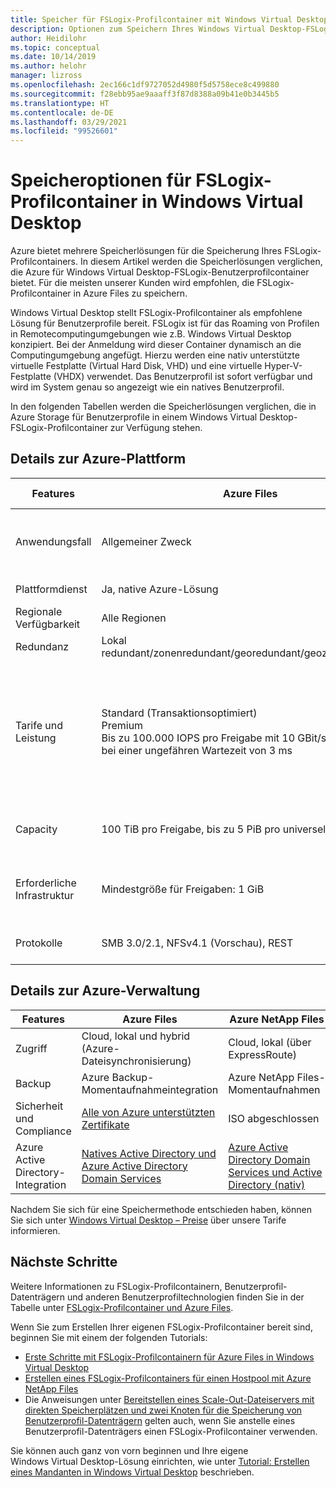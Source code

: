 ```yaml
---
title: Speicher für FSLogix-Profilcontainer mit Windows Virtual Desktop – Azure
description: Optionen zum Speichern Ihres Windows Virtual Desktop-FSLogix-Profils in Azure Storage.
author: Heidilohr
ms.topic: conceptual
ms.date: 10/14/2019
ms.author: helohr
manager: lizross
ms.openlocfilehash: 2ec166c1df9727052d4980f5d5758ece8c499880
ms.sourcegitcommit: f28ebb95ae9aaaff3f87d8388a09b41e0b3445b5
ms.translationtype: HT
ms.contentlocale: de-DE
ms.lasthandoff: 03/29/2021
ms.locfileid: "99526601"
---
```

# <a name="storage-options-for-fslogix-profile-containers-in-windows-virtual-desktop"></a>Speicheroptionen für FSLogix-Profilcontainer in Windows Virtual Desktop

Azure bietet mehrere Speicherlösungen für die Speicherung Ihres FSLogix-Profilcontainers. In diesem Artikel werden die Speicherlösungen verglichen, die Azure für Windows Virtual Desktop-FSLogix-Benutzerprofilcontainer bietet. Für die meisten unserer Kunden wird empfohlen, die FSLogix-Profilcontainer in Azure Files zu speichern.

Windows Virtual Desktop stellt FSLogix-Profilcontainer als empfohlene Lösung für Benutzerprofile bereit. FSLogix ist für das Roaming von Profilen in Remotecomputingumgebungen wie z.B. Windows Virtual Desktop konzipiert. Bei der Anmeldung wird dieser Container dynamisch an die Computingumgebung angefügt. Hierzu werden eine nativ unterstützte virtuelle Festplatte (Virtual Hard Disk, VHD) und eine virtuelle Hyper-V-Festplatte (VHDX) verwendet. Das Benutzerprofil ist sofort verfügbar und wird im System genau so angezeigt wie ein natives Benutzerprofil.

In den folgenden Tabellen werden die Speicherlösungen verglichen, die in Azure Storage für Benutzerprofile in einem Windows Virtual Desktop-FSLogix-Profilcontainer zur Verfügung stehen.

## <a name="azure-platform-details"></a>Details zur Azure-Plattform

|Features|Azure Files|Azure NetApp Files|Speicherplätze direkt|
|--------|-----------|------------------|---------------------|
|Anwendungsfall|Allgemeiner Zweck|Ultra-Leistung oder Migration aus einer lokalen NetApp-Umgebung|Plattformübergreifend|
|Plattformdienst|Ja, native Azure-Lösung|Ja, native Azure-Lösung|Nein, selbst verwaltet|
|Regionale Verfügbarkeit|Alle Regionen|[Bestimmte Regionen](https://azure.microsoft.com/global-infrastructure/services/?products=netapp&regions=all)|Alle Regionen|
|Redundanz|Lokal redundant/zonenredundant/georedundant/geozonenredundant|Lokal redundant|Lokal redundant/zonenredundant/georedundant|
|Tarife und Leistung| Standard (Transaktionsoptimiert)<br>Premium<br>Bis zu 100.000 IOPS pro Freigabe mit 10 GBit/s pro Freigabe bei einer ungefähren Wartezeit von 3 ms|Standard<br>Premium<br>Ultra<br>Bis zu 320.000 IOPS (16K) mit 4,5 GBit/s pro Volume bei einer ungefähren Wartezeit von 1 ms|HDD Standard: bis zu 500 IOPS pro Datenträger<br>SSD Standard: bis zu 4.000 IOPS pro Datenträger<br>SSD Premium: bis zu 20.000 IOPS pro Datenträger<br>Für direkte Speicherplätze werden Premium-Datenträger empfohlen.|
|Capacity|100 TiB pro Freigabe, bis zu 5 PiB pro universellem Konto |100 TiB pro Volume, bis zu 12,5 PiB pro Abonnement|Maximal 32 TiB pro Datenträger|
|Erforderliche Infrastruktur|Mindestgröße für Freigaben: 1 GiB|Mindestgröße für Kapazitätspools: 4 TiB. Mindestgröße für Volumes: 100 GiB|Zwei virtuelle Computer in Azure IaaS (+ Cloudzeuge) oder mindestens drei virtuelle Computer ohne und Kosten für Datenträger|
|Protokolle|SMB 3.0/2.1, NFSv4.1 (Vorschau), REST|NFSv3, NFSv4.1 (Vorschauversion), SMB 3.x/2.x|NFSv3, NFSv4.1, SMB 3.1|

## <a name="azure-management-details"></a>Details zur Azure-Verwaltung

|Features|Azure Files|Azure NetApp Files|Speicherplätze direkt|
|--------|-----------|------------------|---------------------|
|Zugriff|Cloud, lokal und hybrid (Azure-Dateisynchronisierung)|Cloud, lokal (über ExpressRoute)|Cloud, lokal|
|Backup|Azure Backup-Momentaufnahmeintegration|Azure NetApp Files-Momentaufnahmen|Azure Backup-Momentaufnahmeintegration|
|Sicherheit und Compliance|[Alle von Azure unterstützten Zertifikate](https://www.microsoft.com/trustcenter/compliance/complianceofferings)|ISO abgeschlossen|[Alle von Azure unterstützten Zertifikate](https://www.microsoft.com/trustcenter/compliance/complianceofferings)|
|Azure Active Directory-Integration|[Natives Active Directory und Azure Active Directory Domain Services](../storage/files/storage-files-active-directory-overview.md)|[Azure Active Directory Domain Services und Active Directory (nativ)](../azure-netapp-files/azure-netapp-files-faqs.md#does-azure-netapp-files-support-azure-active-directory)|Nur Unterstützung von Active Directory (nativ) oder Azure Active Directory Domain Services|

Nachdem Sie sich für eine Speichermethode entschieden haben, können Sie sich unter [Windows Virtual Desktop – Preise](https://azure.microsoft.com/pricing/details/virtual-desktop/) über unsere Tarife informieren.

## <a name="next-steps"></a>Nächste Schritte

Weitere Informationen zu FSLogix-Profilcontainern, Benutzerprofil-Datenträgern und anderen Benutzerprofiltechnologien finden Sie in der Tabelle unter [FSLogix-Profilcontainer und Azure Files](fslogix-containers-azure-files.md).

Wenn Sie zum Erstellen Ihrer eigenen FSLogix-Profilcontainer bereit sind, beginnen Sie mit einem der folgenden Tutorials:

- [Erste Schritte mit FSLogix-Profilcontainern für Azure Files in Windows Virtual Desktop](create-file-share.md)
- [Erstellen eines FSLogix-Profilcontainers für einen Hostpool mit Azure NetApp Files](create-fslogix-profile-container.md)
- Die Anweisungen unter [Bereitstellen eines Scale-Out-Dateiservers mit direkten Speicherplätzen und zwei Knoten für die Speicherung von Benutzerprofil-Datenträgern](/windows-server/remote/remote-desktop-services/rds-storage-spaces-direct-deployment/) gelten auch, wenn Sie anstelle eines Benutzerprofil-Datenträgers einen FSLogix-Profilcontainer verwenden.

Sie können auch ganz von vorn beginnen und Ihre eigene Windows Virtual Desktop-Lösung einrichten, wie unter [Tutorial: Erstellen eines Mandanten in Windows Virtual Desktop](./virtual-desktop-fall-2019/tenant-setup-azure-active-directory.md) beschrieben.
